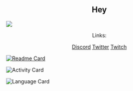 <h2 align=center>Hey</h2>
<img src="https://i.pinimg.com/originals/fb/98/6f/fb986f7e927c758ad3eb83957b916bcb.png"</img>
<p align=center>Links:</p>
<p align=center>
    <a href="https://discord.pvptraining.eu">Discord</a>
    <a href= https://twitter.com/spotifynutzer">Twitter</a>
    <a href="https://twitch.tv/daaneben">Twitch</a>
</p>

[![Readme Card](https://github-readme-stats.vercel.app/api/pin/?username=SpotifyNutzeer&repo=MinecraftCore)](https://github.com/SpotifyNutzeer/MinecraftCore)

![Activity Card](https://github-readme-stats.vercel.app/api?username=SpotifyNutzeer&show_icons=true&theme=react)

![Language Card](https://github-readme-stats.vercel.app/api/top-langs/?username=SpotifyNutzeer&langs_count=8&theme=react)
